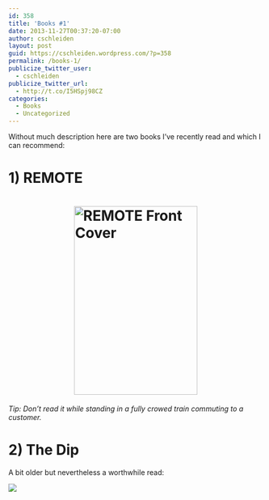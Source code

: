 ```yaml
---
id: 358
title: 'Books #1'
date: 2013-11-27T00:37:20-07:00
author: cschleiden
layout: post
guid: https://cschleiden.wordpress.com/?p=358
permalink: /books-1/
publicize_twitter_user:
  - cschleiden
publicize_twitter_url:
  - http://t.co/I5HSpj98CZ
categories:
  - Books
  - Uncategorized
---
```

Without much description here are two books I’ve recently read and which I can recommend:

# 1) REMOTE

# <a href="http://37signals.com/remote/" target="_blank"><img style="float:none;margin:0 auto 15px;display:block;" alt="REMOTE Front Cover" src="http://37signals.com/images/remote/remote_front.png" width="244" height="373" /></a>

_Tip: Don’t read it while standing in a fully crowed train commuting to a customer._

# 2) The Dip

A bit older but nevertheless a worthwhile read:

<a href="http://sethgodin.typepad.com/the_dip/" target="_blank"><img style="float:none;margin:0 auto 15px;display:block;" src="http://www.sethgodin.com/thedip/thedip.gif" /></a>